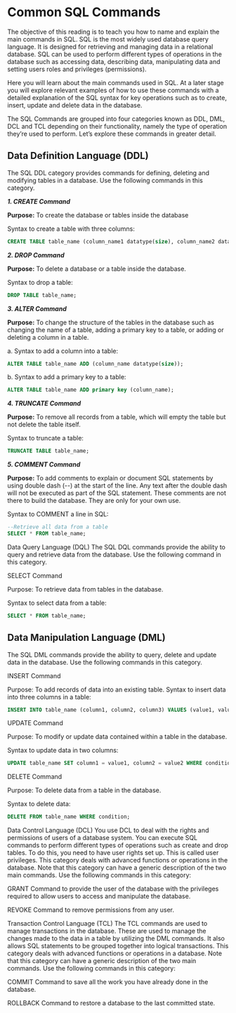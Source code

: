 # Common SQL Commands
The objective of this reading is to teach you how to name and explain the main commands in SQL. SQL is the most widely used database query language. It is designed for retrieving and managing data in a relational database. SQL can be used to perform different types of operations in the database such as accessing data, describing data, manipulating data and setting users roles and privileges (permissions). 

Here you will learn about the main commands used in SQL. At a later stage you will explore relevant examples of how to use these commands with a detailed explanation of the SQL syntax for key operations such as to create, insert, update and delete data in the database. 

The SQL Commands are grouped into four categories known as DDL, DML, DCL and TCL depending on their functionality, namely the type of operation they’re used to perform.  Let’s explore these commands in greater detail.  


## Data Definition Language (DDL)
The SQL DDL category provides commands for defining, deleting and modifying tables in a database. Use the following commands in this category.

_**1. CREATE Command**_

**Purpose:** To create the database or tables inside the database

Syntax to create a table with three columns:

```sql
CREATE TABLE table_name (column_name1 datatype(size), column_name2 datatype(size), column_name3 datatype(size));
```


_**2. DROP Command**_

**Purpose:** To delete a database or a table inside the database. 

Syntax to drop a table:

```sql
DROP TABLE table_name;
```


_**3. ALTER Command**_

**Purpose:** To change the structure of the tables in the database such as changing the name of a table, adding a primary key to a table, or adding or deleting a column in a table.

  a. Syntax to add a column into a table:          

```sql
ALTER TABLE table_name ADD (column_name datatype(size));
```

  b. Syntax to add a primary key to a table:

```sql
ALTER TABLE table_name ADD primary key (column_name);
```


_**4. TRUNCATE Command**_

**Purpose:** To remove all records from a table, which will empty the table but not delete the table itself. 

Syntax to truncate a table:
```sql
TRUNCATE TABLE table_name;
```


_**5. COMMENT Command**_

**Purpose:** To add comments to explain or document SQL statements by using double dash (--) at the start of the line. Any text after the double dash will not be executed as part of the SQL statement. These comments are not there to build the database. They are only for your own use.   

Syntax to COMMENT a line in SQL: 

```sql
--Retrieve all data from a table
SELECT * FROM table_name;
```


Data Query Language (DQL)
The SQL DQL commands provide the ability to query and retrieve data from the database.  Use the following command in this category.

SELECT Command

Purpose: To retrieve data from tables in the database. 

Syntax to select data from a table:

```sql
SELECT * FROM table_name;
```

## Data Manipulation Language (DML)
The SQL DML commands provide the ability to query, delete and update data in the database.  Use the following commands in this category.


INSERT Command

Purpose: To add records of data into an existing table. 
Syntax to insert data into three columns in a table:

```sql
INSERT INTO table_name (column1, column2, column3) VALUES (value1, value2, value3);
```

UPDATE Command 

Purpose: To modify or update data contained within a table in the database. 

Syntax to update data in two columns:

```sql
UPDATE table_name SET column1 = value1, column2 = value2 WHERE condition;
```

DELETE Command

Purpose: To delete data from a table in the database.

Syntax to delete data:

```sql
DELETE FROM table_name WHERE condition;
```

Data Control Language (DCL)
You use DCL to deal with the rights and permissions of users of a database system. You can execute SQL commands to perform different types of operations such as create and drop tables. To do this, you need to have user rights set up. This is called user privileges. This category deals with advanced functions or operations in the database. Note that this category can have a generic description of the two main commands. Use the following commands in this category:

GRANT Command to provide the user of the database with the privileges required to allow users to access and manipulate the database.

REVOKE Command to remove permissions from any user.

Transaction Control Language (TCL) 
The TCL commands are used to manage transactions in the database. These are used to manage the changes made to the data in a table by utilizing the DML commands. It also allows SQL statements to be grouped together into logical transactions. This category deals with advanced functions or operations in a database. Note that this category can have a generic description of the two main commands. Use the following commands in this category:

COMMIT Command to save all the work you have already done in the database. 

ROLLBACK Command to restore a database to the last committed state.
